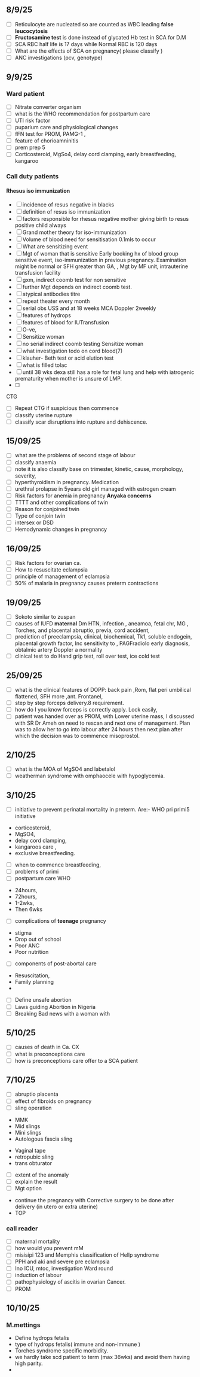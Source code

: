 ## 8/9/25
- [ ] Reticulocyte are nucleated so are counted as WBC leading **false leucocytosis**
- [ ] **Fructosamine test** is done instead of glycated Hb test in SCA for D.M
- [ ] SCA RBC half life is 17 days while Normal RBC is 120 days
- [ ] What are the effects of SCA on pregnancy( please classify )
- [ ] ANC investigations (pcv, genotype)

## 9/9/25
### Ward patient 
- [ ] Nitrate converter organism
- [ ] what is the WHO recommendation for postpartum care
- [ ] UTI risk factor
- [ ] puparium care and physiological changes
- [ ] fFN test for PROM, PAMG-1 , 
- [ ] feature of chorioamninitis
- [ ] prem prep 5
- [ ] Corticosteroid, MgSo4, delay cord clamping, early breastfeeding, kangaroo
### Call duty patients
#### Rhesus iso immunization 
- [ ] incidence of resus negative in blacks
- [ ] definition of resus iso immunization 
- [ ] factors responsible for rhesus negative mother giving birth to resus positive child always 
- [ ] Grand mother theory for iso-immunization 
- [ ] Volume of blood need for sensitisation 0.1mls to occur
- [ ] What are sensitizing event
- [ ] Mgt of woman that is sensitive
Early booking hx of blood group sensitive event, iso-immunization in previous pregnancy. Examination might be normal or SFH greater than GA, , Mgt by MF unit, intrauterine transfusion facility
- [ ] gxm, indirect coomb test for non sensitive 
- [ ] further Mgt depends on indirect coomb test. 
- [ ] atypical antibodies titre 
- [ ] repeat theater every month
- [ ] serial obs USS and at 18 weeks MCA Doppler 2weekly
- [ ] features of hydrops
- [ ] features of blood for IUTransfusion
- [ ] O-ve,
- [ ] Sensitize woman
- [ ] no serial indirect coomb testing Sensitize woman
- [ ] what investigation todo on cord blood(7)
- [ ] klauher- Beth test or acid elution test
- [ ] what is filled tolac
- [ ] until 38 wks dexa still has a role for fetal lung and help with iatrogenic prematurity when mother is unsure of LMP.
- [ ] 

CTG
- [ ] Repeat CTG if suspicious then commence 
- [ ] classify uterine rupture
- [ ] classify scar disruptions into rupture and dehiscence.
## 15/09/25
- [ ] what are the problems of second stage of labour
- [ ] classify anaemia
- [ ] note it is also classify base on trimester, kinetic, cause, morphology, severity, 
- [ ] hyperthyroidism in pregnancy. Medication
- [ ] urethral prolapse in 5years old girl managed with estrogen cream
- [ ] Risk factors for anemia in pregnancy 
**Anyaka concerns**
- [ ] TTTT and other complications of twin
- [ ] Reason for conjoined twin
- [ ] Type of conjoin twin
- [ ] intersex or DSD
- [ ] Hemodynamic changes in pregnancy 

## 16/09/25
* [ ] Risk factors for ovarian ca.
* [ ] How to resuscitate eclampsia 
* [ ] principle of management of eclampsia 
* [ ] 50% of malaria in pregnancy causes preterm contractions 

## 19/09/25
* [ ] Sokoto similar to zuspan 
* [ ] causes of IUFD **maternal** Dm HTN, infection , aneamoa, fetal chr, MG , Torches,  and placental abruptio, previa, cord accident,
* [ ] prediction of preeclampsia, clinical, biochemical, Tk1, soluble endogein, placental growth factor, Inc sensitivity to , PAGFradiolo early diagnosis, obtalmic artery Doppler a normality 
* [ ] clinical test to do Hand grip test, roll over test, ice cold test
## 25/09/25
* [ ] what is the clinical features of DOPP: back pain ,Rom, flat peri umbilical flattened, SFH more ,ant. Frontanel, 
* [ ] step by step forceps delivery.8 requirement.
* [ ] how do I you know forceps is correctly apply. Lock easily,
* [ ] patient was handed over as PROM, with Lower uterine mass, I discussed with SR Dr Ameh on need to rescan and next one of management. Plan was to allow her to go into labour after 24 hours then next plan after which the decision was to commence misoprostol.
## 2/10/25
* [ ] what is the MOA of MgSO4 and labetalol
* [ ] weatherman syndrome with omphaocele with hypoglycemia.
## 3/10/25
* [ ] initiative to prevent perinatal mortality in preterm. Are:- WHO pri primi5 initiative 
*  corticosteroid, 
* MgSO4, 
* delay cord clamping, 
* kangaroos care , 
* exclusive breastfeeding.
* [ ] when to commence breastfeeding,
* [ ] problems of primi
* [ ] postpartum care WHO
* 24hours, 
* 72hours, 
* 1-2wks, 
* Then 6wks
* [ ] complications of **teenage** pregnancy 
* stigma
* Drop out of school
* Poor ANC
* Poor nutrition 
* [ ] components of post-abortal care
* Resuscitation,
* Family planning 
* 
* [ ] Define unsafe abortion 
* [ ] Laws guiding Abortion in Nigeria
* [ ] Breaking Bad news with a woman with
## 5/10/25
* [ ] causes of death in Ca. CX
* [ ] what is preconceptions care
* [ ] how is preconceptions care offer to a SCA patient 
## 7/10/25
* [ ] abruptio placenta
* [ ] effect of fibroids on pregnancy
* [ ] sling operation 
* MMK
* Mid slings 
* Mini slings
* Autologous fascia sling
- Vaginal tape 
- retropubic sling 
- trans obturator 

* [ ] extent of the anomaly 
* [ ] explain the result
* [ ] Mgt option
*  continue the pregnancy with Corrective surgery to be done after delivery (in utero or extra uterine)
* TOP
### call reader 
* [ ] maternal mortality 
* [ ] how would you prevent mM
* [ ] misisipi 123 and Memphis classification of Hellp syndrome 
* [ ] PPH and aki and severe pre eclampsia 
* [ ] Ino ICU, mtoc, investigation 
Ward round
* [ ] induction of labour
* [ ] pathophysiology of ascitis in ovarian Cancer.
* [ ] PROM

## 10/10/25
### M.mettings
- Define hydrops fetalis
- type of hydrops fetalis( immune and non-immune )
- Torches syndrome specific morbidity.
- we hardly take scd patient to term (max 36wks) and avoid them having high parity.
- 







